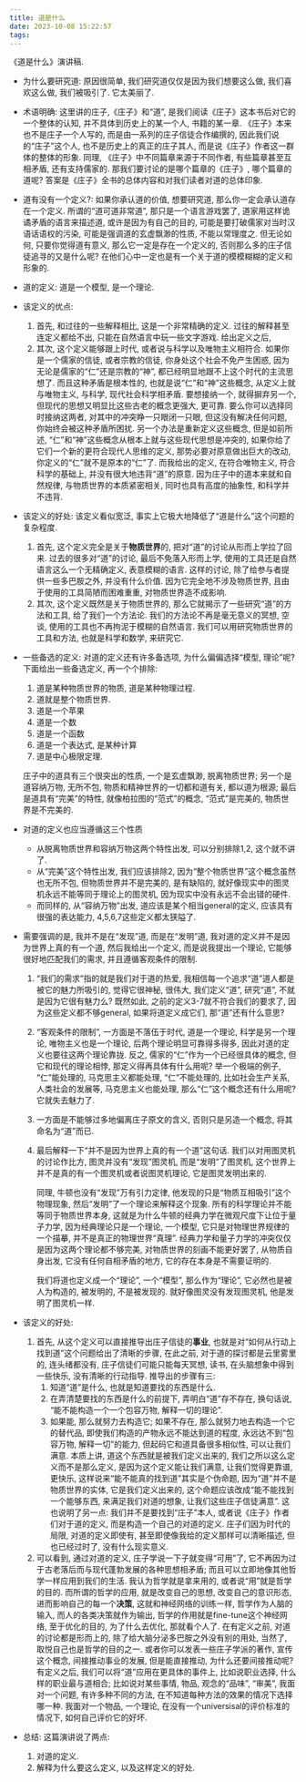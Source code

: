 ```yaml
---
title: 道是什么
date: 2023-10-08 15:22:57
tags:
---
```



《道是什么》演讲稿.

<!--more-->

* 为什么要研究道: 原因很简单, 我们研究道仅仅是因为我们想要这么做, 我们喜欢这么做, 我们被吸引了. 它太美丽了.

* 术语明确: 这里讲的庄子,《庄子》和“道”, 是我们阅读《庄子》这本书后对它的一个整体的认知, 并不具体到历史上的某一个人, 书籍的某一章. 《庄子》本来也不是庄子一个人写的, 而是由一系列的庄子信徒合作编撰的, 因此我们说的“庄子”这个人, 也不是历史上的真正的庄子其人, 而是说《庄子》作者这一群体的整体的形象. 同理, 《庄子》中不同篇章来源于不同作者, 有些篇章甚至互相矛盾, 还有支持儒家的. 那我们要讨论的是哪个篇章的《庄子》, 哪个篇章的道呢? 答案是《庄子》全书的总体内容和对我们读者对道的总体印象.

* 道有没有一个定义?: 如果你承认道的价值, 想要研究道, 那么你一定会承认道存在一个定义. 所谓的“道可道非常道”, 那只是一个语言游戏罢了, 道家用这样诡谲矛盾的语言来描述道, 或许是因为有自己的目的, 可能是要打破儒家对当时汉语话语权的污染, 可能是强调道的玄虚飘渺的性质, 不能以常理度之. 但无论如何, 只要你觉得道有意义, 那么它一定是存在一个定义的, 否则那么多的庄子信徒追寻的又是什么呢? 在他们心中一定也是有一个关于道的模模糊糊的定义和形象的.

* 道的定义: 道是一个模型, 是一个理论.

* 该定义的优点:

  1. 首先, 和过往的一些解释相比, 这是一个非常精确的定义. 过往的解释甚至连定义都给不出, 只能在自然语言中玩一些文字游戏. 给出定义之后, 
  2. 其次, 这个定义能够跟上时代, 或者说与科学以及唯物主义相符合. 如果你是一个儒家的信徒, 或者宗教的信徒, 你身处这个社会不免产生困惑, 因为无论是儒家的“仁”还是宗教的“神”, 都已经明显地跟不上这个时代的主流思想了. 而且这种矛盾是根本性的, 也就是说“仁”和“神”这些概念, 从定义上就与唯物主义, 与科学, 现代社会科学相矛盾. 要想接纳一个, 就得摒弃另一个, 但现代的思想又明显比这些古老的概念更强大, 更可靠. 要么你可以选择同时接纳这两者, 对其中的冲突睁一只眼闭一只眼, 但这没有解决任何问题, 你始终会被这种矛盾所困扰. 另一个办法是重新定义这些概念, 但是如前所述, “仁”和“神”这些概念从根本上就与这些现代思想是冲突的, 如果你给了它们一个新的更符合现代人思维的定义, 那势必要对原意做出巨大的改动, 你定义的“仁”就不是原本的“仁”了. 而我给出的定义, 在符合唯物主义, 符合科学的基础上, 并没有很大地违背“道”的原意. 因为庄子中的道本来就和自然规律, 与物质世界的本质紧密相关, 同时也具有高度的抽象性, 和科学并不违背.

* 该定义的好处: 该定义看似宽泛, 事实上它极大地降低了“道是什么”这个问题的复杂程度. 

  1. 首先, 这个定义完全是关于**物质世界**的, 把对“道”的讨论从形而上学拉了回来. 过去的很多对“道”的讨论, 最后不免落入形而上学, 使用的工具还是自然语言这么一个无精确定义, 表意模糊的语言. 这样的讨论, 除了给参与者提供一些多巴胺之外, 并没有什么价值. 因为它完全地不涉及物质世界, 且由于使用的工具简陋而困难重重, 对物质世界造不成影响. 
  2. 其次, 这个定义既然是关于物质世界的, 那么它就揭示了一些研究“道”的方法和工具, 给了我们一个方法论. 我们的方法论不再是毫无意义的冥想, 空谈, 使用的工具也不再拘泥于模糊的自然语言. 我们可以用研究物质世界的工具和方法, 也就是科学和数学, 来研究它. 
  
* 一些备选的定义: 对道的定义还有许多备选项, 为什么偏偏选择“模型, 理论”呢? 下面给出一些备选定义, 再一个个排除:

  1. 道是某种物质世界的物质, 道是某种物理过程.
  2. 道就是整个物质世界.
  3. 道是一个苹果
  4. 道是一个数
  5. 道是一个函数
  6. 道是一个表达式, 是某种计算
  7. 道是中心极限定理.

  庄子中的道具有三个很突出的性质, 一个是玄虚飘渺, 脱离物质世界; 另一个是道容纳万物, 无所不包, 物质和精神世界的一切都和道有关, 都以道为根源; 最后是道具有“完美”的特性, 就像柏拉图的“范式”的概念, “范式”是完美的, 物质世界是不完美的. 

* 对道的定义也应当遵循这三个性质

  * 从脱离物质世界和容纳万物这两个特性出发, 可以分别排除1,2, 这个就不讲了.
  * 从“完美”这个特性出发, 我们应该排除2, 因为“整个物质世界”这个概念虽然也无所不包, 但物质世界并不是完美的, 是有缺陷的, 就好像现实中的图灵机永远不能等同于理论上的图灵机, 因为现实中没有永远不会出错的硬件.
  * 而同样的, 从“容纳万物”出发, 道应该是某个相当general的定义, 应该具有很强的表达能力, 4,5,6,7这些定义都太狭隘了.

* 需要强调的是, 我并不是在“发现”道, 而是在“发明”道, 我对道的定义并不是因为世界上真的有一个道, 然后我给出一个定义, 而是说我提出一个理论, 它能够很好地匹配我们的需求, 并且遵循客观条件的限制. 

  1. “我们的需求”指的就是我们对于道的热爱, 我相信每一个追求“道”道人都是被它的魅力所吸引的, 觉得它很神秘, 很伟大, 我们定义“道”, 研究“道”, 不就是因为它很有魅力么? 既然如此, 之前的定义3-7就不符合我们的要求了, 因为这些定义都不够general, 如果将道定义成它们, 那“道”还有什么意思? 

  2. “客观条件的限制”, 一方面是不落伍于时代, 道是一个理论, 科学是另一个理论, 唯物主义也是一个理论, 后两个理论明显可靠得多得多, 因此对道的定义也要往这两个理论靠拢. 反之, 儒家的“仁”作为一个已经很具体的概念, 但它和现代的理论相悖, 那定义得再具体有什么用呢? 举一个极端的例子, “仁”能处理的, 马克思主义都能处理, “仁”不能处理的, 比如社会生产关系, 人类社会的发展等, 马克思主义也能处理, 那么“仁”这个概念还有什么用呢? 它就失去魅力了.

  3. 一方面是不能够过多地偏离庄子原文的含义, 否则只是另造一个概念, 将其命名为“道”而已.

  4. 最后解释一下“并不是因为世界上真的有一个道”这句话. 我们以对用图灵机的讨论作比方, 图灵并没有“发现”图灵机, 而是“发明”了图灵机, 这个世界上并不是真的有一个图灵机或者说图灵机理论, 它是图灵发明出来的. 

     同理, 牛顿也没有“发现”万有引力定律, 他发现的只是“物质互相吸引”这个物理现象, 然后“发明”了一个理论来解释这个现象. 所有的科学理论并不能等同于物质世界本身, 这就是为什么牛顿的经典力学在微观尺度下让位于量子力学, 因为经典理论只是一个理论, 一个模型, 它只是对物理世界规律的一个描摹, 并不是真正的物理世界“真理”. 经典力学和量子力学的冲突仅仅是因为这两个理论都不够完美, 对物质世界的刻画不能更好罢了, 从物质自身出发, 它没有任何自相矛盾的地方, 它的存在本身是不需要证明的.

     我们将道也定义成一个“理论”, 一个“模型”, 那么作为“理论”, 它必然也是被人为构造的, 被发明的, 不是被发现的. 就好像图灵没有发现图灵机, 他是发明了图灵机一样.

* 该定义的好处:

  1. 首先, 从这个定义可以直接推导出庄子信徒的**事业**, 也就是对“如何从行动上找到道”这个问题给出了清晰的步骤, 在此之前, 对于道的探讨都是云里雾里的, 连头绪都没有, 庄子信徒们可能只能每天冥想, 读书, 在头脑想象中得到一些快乐, 没有清晰的行动指导. 推导出的步骤有三:
     1. 知道“道”是什么, 也就是知道要找的东西是什么.
     2. 在弄清楚要找的东西是什么的前提下, 弄明白“道”存不存在, 换句话说, “能不能构造一个一个包容万物, 解释一切的理论”.
     3. 如果能, 那么就努力去构造它; 如果不存在, 那么就努力地去构造一个它的替代品, 即使我们构造的产物永远不能达到道的程度, 永远达不到“包容万物, 解释一切”的能力, 但起码它和道具备很多相似性, 可以让我们满意. 本质上讲, 道这个东西就是被我们定义出来的, 我们之所以这么定义而不是那么定义, 是因为这个定义能让我们满意, 让我们觉得更靠谱, 更快乐, 这样说来“能不能真的找到道”其实是个伪命题, 因为“道”并不是物质世界的实体, 它是我们定义出来的, 这个命题应该改成“能不能找到一个能够东西, 来满足我们对道的想象, 让我们这些庄子信徒满意”. 这也说明了另一点: 我们并不是要找到“庄子”本人, 或者说《庄子》作者们对于道的定义, 而是构造一个自己的对道的定义. 庄子们因为时代的局限, 对道的定义即使有, 甚至即使像我给的定义那样可以清晰描述, 但也已经过时了, 没有什么现实意义.
  2. 可以看到, 通过对道的定义, 庄子学说一下子就变得“可用”了, 它不再因为过于古老落后而与现代蓬勃发展的各种思想相矛盾; 而且可以立即地像其他哲学一样应用到我们的生活. 我认为哲学就是拿来用的, 或者说“用”就是哲学的目的. 而所谓的哲学的应用, 就是改变自己的思想, 改变自己的意识形态, 进而影响自己的每一个**决策**, 这就和神经网络的训练一样, 哲学作为人脑的输入, 而人的各类决策就作为输出, 哲学的作用就是fine-tune这个神经网络, 至于优化的目的, 为了什么去优化, 那就看个人了. 在有定义之前, 对道的讨论都是形而上的, 除了给大脑分泌多巴胺之外没有别的用处, 当然了, 取悦自己也是哲学的目的之一. 或者你可以发表一些庄子学派的著作, 宣传这个概念, 间接推动事业的发展, 但是能直接推动, 为什么还要间接推动呢? 有定义之后, 我们可以将“道”应用在更具体的事件上, 比如说职业选择, 什么样的职业最与道相合; 比如说对某些事情, 物品, 观念的“品味”, “审美”, 我面对一个问题, 有许多种不同的方法, 在不知道每种方法的效果的情况下选择哪一种. 我面对一个物品, 一个理论, 在没有一个universisal的评价标准的情况下, 如何自己评价它的好坏. 

* 总结: 这篇演讲说了两点:

  1. 对道的定义.
  2. 解释为什么要这么定义, 以及这样定义的好处.
